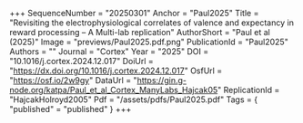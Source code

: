 +++
SequenceNumber = "20250301"
Anchor = "Paul2025"
Title = "Revisiting the electrophysiological correlates of valence and expectancy in reward processing – A Multi-lab replication"
AuthorShort = "Paul et al (2025)"
Image = "previews/Paul2025.pdf.png"
PublicationId = "Paul2025"
Authors = ""
Journal = "Cortex"
Year = "2025"
DOI = "10.1016/j.cortex.2024.12.017"
DoiUrl = "https://dx.doi.org/10.1016/j.cortex.2024.12.017"
OsfUrl = "https://osf.io/2w9gy"
DataUrl = "https://gin.g-node.org/katpa/Paul_et_al_Cortex_ManyLabs_Hajcak05"
ReplicationId = "HajcakHolroyd2005"
Pdf = "/assets/pdfs/Paul2025.pdf"
Tags = { "published" = "published" }
+++